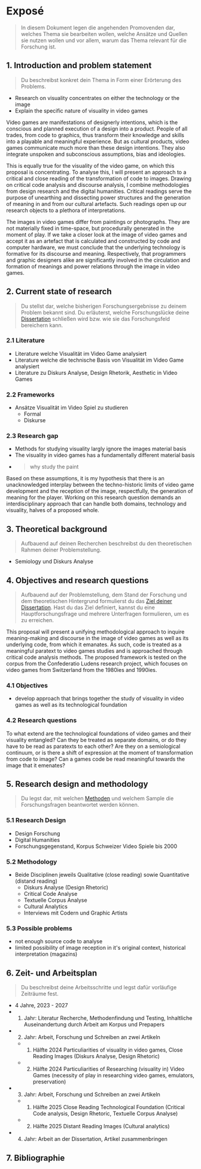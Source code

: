 # Exposé
> In diesem Dokument legen die angehenden Promovenden dar, welches Thema sie bearbeiten wollen, welche Ansätze und Quellen sie nutzen wollen und vor allem, warum das Thema relevant für die Forschung ist.

## 1. Introduction and problem statement
>Du beschreibst konkret dein Thema in Form einer Erörterung des Problems.
- Research on visuality concentrates on either the technology or the image
- Explain the specific nature of visuality in video games

Video games are manifestations of designerly intentions, which is the conscious and planned execution of a design into a product. People of all trades, from code to graphics, thus transform their knowledge and skills into a playable and meaningful experience. But as cultural products, video games communicate much more than these design intentions. They also integrate unspoken and subconscious assumptions, bias and ideologies.

This is equally true for the visuality of the video game, on which this proposal is concentrating. To analyse this, I will present an approach to a critical and close reading of the transformation of code to images. Drawing on critical code analysis and discourse analysis, I combine methodologies from design research and the digital humanities. Critical readings serve the purpose of unearthing and dissecting power structures and the generation of meaning in and from our cultural artefacts. Such readings open up our research objects to a plethora of interpretations.

The images in video games differ from paintings or photographs. They are not materially fixed in time-space, but procedurally generated in the moment of play. If we take a closer look at the image of video games and accept it as an artefact that is calculated and constructed by code and computer hardware, we must conclude that the underlying technology is formative for its discourse and meaning. Respectively, that programmers and graphic designers alike are significantly involved in the circulation and formation of meanings and power relations through the image in video games.

## 2. Current state of research
> Du stellst dar, welche bisherigen Forschungsergebnisse zu deinem Problem bekannt sind. Du erläuterst, welche Forschungslücke deine [Dissertation](https://www.scribbr.de/category/dissertation-doktorarbeit/) schließen wird bzw. wie sie das Forschungsfeld bereichern kann.

### 2.1 Literature
- Literature welche Visualität im Video Game analysiert
- Literature welche die technische Basis von Visualität im Video Game analysiert
- Literature zu Diskurs Analyse, Design Rhetorik, Aesthetic in Video Games

### 2.2 Frameworks
- Ansätze Visualität im Video Spiel zu studieren
	- Formal
	- Diskurse

### 2.3 Research gap
- Methods for studying visuality largly ignore the images material basis 
- The visuality in video games has a fundamentally different material basis
- > why study the paint

Based on these assumptions, it is my hypothesis that there is an unacknowledged interplay between the techno-historic limits of video game development and the reception of the image, respectfully, the generation of meaning for the player. Working on this research question demands an interdisciplinary approach that can handle both domains, technology and visuality, halves of a proposed whole.

## 3. Theoretical background
> Aufbauend auf deinen Recherchen beschreibst du den theoretischen Rahmen deiner Problemstellung.

- Semiology und Diskurs Analyse

## 4. Objectives and research questions
> Aufbauend auf der Problemstellung, dem Stand der Forschung und dem theoretischen Hintergrund formulierst du das [Ziel deiner Dissertation](https://www.scribbr.de/category/dissertation-doktorarbeit/). Hast du das Ziel definiert, kannst du eine Hauptforschungsfrage und mehrere Unterfragen formulieren, um es zu erreichen.

This proposal will present a unifying methodological approach to inquire meaning-making and discourse in the image of video games as well as its underlying code, from which it emanates. As such, code is treated as a meaningful paratext to video games studies and is approached through critical code analysis methods. The proposed framework is tested on the corpus from the Confederatio Ludens research project, which focuses on video games from Switzerland from the 1980ies and 1990ies.

### 4.1 Objectives
- develop approach that brings together the study of visuality in video games as well as its technological foundation

### 4.2 Research questions
To what extend are the technological foundations of video games and their visuality entangled? Can they be treated as separate domains, or do they have to be read as paratexts to each other? Are they on a semiological continuum, or is there a shift of expression at the moment of transformation from code to image? Can a games code be read meaningful towards the image that it emenates?

## 5.  Research design and methodology
> Du legst dar, mit welchen [Methoden](https://www.scribbr.de/category/methodik/) und welchem Sample die Forschungsfragen beantwortet werden können.

### 5.1 Research Design
- Design Forschung
- Digital Humanities
- Forschungsgegenstand, Korpus Schweizer Video Spiele bis 2000

### 5.2 Methodology
- Beide Disciplinen jeweils Qualitative (close reading) sowie Quantitative (distand reading)
	- Diskurs Analyse (Design Rhetoric)
	- Critical Code Analyse
	- Textuelle Corpus Analyse
	- Cultural Analytics
	- Interviews mit Codern und Graphic Artists

### 5.3 Possible problems
- not enough source code to analyse
- limited possibility of image reception in it's original context, historical interpretation (magazins)

## 6.  Zeit- und Arbeitsplan
> Du beschreibst deine Arbeitsschritte und legst dafür vorläufige Zeiträume fest.

- 4 Jahre, 2023 - 2027
- 1. Jahr: Literatur Recherche, Methodenfindung und Testing, Inhaltliche Auseinandertung durch Arbeit am Korpus und Prepapers
- 2. Jahr: Arbeit, Forschung und Schreiben an zwei Artikeln
	- 1. Hälfte 2024 Particuliarities of visuality in video games, Close Reading Images (Diskurs Analyse, Design Rhetoric)
	- 2. Hälfte 2024 Particuliarities of Researching (visuality in) Video Games (necessity of play in researching video games, emulators, preservation)
- 3. Jahr: Arbeit, Forschung und Schreiben an zwei Artikeln
	- 1. Hälfte 2025 Close Reading Technological Foundation (Critical Code analysis, Design Rhetoric, Textuelle Corpus Analyse)
	- 2. Hälfte 2025 Distant Reading Images (Cultural analytics)
- 4. Jahr: Arbeit an der Dissertation, Artikel zusammenbringen 

## 7.  Bibliographie